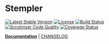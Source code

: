 Stempler
========
[![Latest Stable Version](https://poser.pugx.org/spiral/stempler/v/stable)](https://packagist.org/packages/spiral/stempler) 
[![License](https://poser.pugx.org/spiral/stempler/license)](https://packagist.org/packages/spiral/stempler)
[![Build Status](https://travis-ci.org/spiral/stempler.svg?branch=master)](https://travis-ci.org/spiral/stempler)
[![Scrutinizer Code Quality](https://scrutinizer-ci.com/g/spiral/stempler/badges/quality-score.png?b=master)](https://scrutinizer-ci.com/g/spiral/stempler/?branch=master)
[![Coverage Status](https://coveralls.io/repos/github/spiral/stempler/badge.svg?branch=master)](https://coveralls.io/github/spiral/stempler?branch=master)

<b>[Documentation](http://spiral-framework.com/guide)</b> | [CHANGELOG](/CHANGELOG.md)
